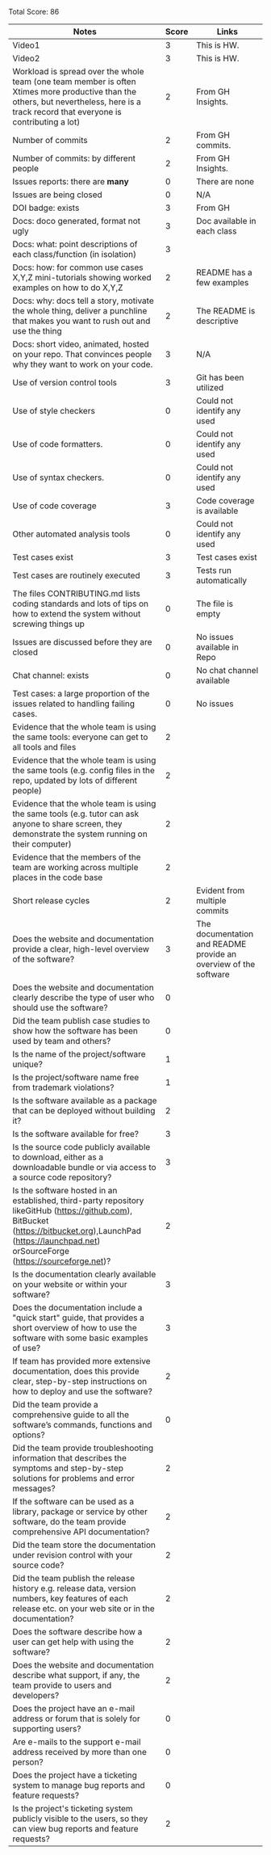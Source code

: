 Total Score: 86

|Notes|Score|Links|
|-----|---------|---------|
|Video1| 3 | This is HW. | 
|Video2| 3 | This is HW. | 
|Workload is spread over the whole team (one team member is often Xtimes more productive than the others, but nevertheless, here is a track record that everyone is contributing a lot)| 2 | From GH Insights. |
|Number of commits| 2 | From GH commits.|
|Number of commits: by different people| 2 | From GH Insights. |
|Issues reports: there are **many**| 0 | There are none |
|Issues are being closed| 0 | N/A |
|DOI badge: exists| 3 | From GH |
|Docs: doco generated, format not ugly | 3 | Doc available in each class|
|Docs: what: point descriptions of each class/function (in isolation) | 3 | 
|Docs: how: for common use cases X,Y,Z mini-tutorials showing worked examples on how to do X,Y,Z| 2 | README has a few examples|
|Docs: why: docs tell a story, motivate the whole thing, deliver a punchline that makes you want to rush out and use the thing| 2 | The README is descriptive |
|Docs: short video, animated, hosted on your repo. That convinces people why they want to work on your code.| 3 | N/A |
|Use of version control tools| 3 | Git has been utilized
|Use of style checkers | 0 | Could not identify any used |
|Use of code formatters. | 0 | Could not identify any used |
|Use of syntax checkers. | 0 | Could not identify any used |
|Use of code coverage | 3 | Code coverage is available |
|Other automated analysis tools| 0 | Could not identify any used |
|Test cases exist| 3 | Test cases exist |
|Test cases are routinely executed| 3 | Tests run automatically|
|The files CONTRIBUTING.md lists coding standards and lots of tips on how to extend the system without screwing things up| 0 |  The file is empty |
|Issues are discussed before they are closed| 0 | No issues available in Repo |
|Chat channel: exists| 0 | No chat channel available |
|Test cases: a large proportion of the issues related to handling failing cases.| 0 | No issues|
|Evidence that the whole team is using the same tools: everyone can get to all tools and files| 2 | 
|Evidence that the whole team is using the same tools (e.g. config files in the repo, updated by lots of different people)| 2 | 
|Evidence that the whole team is using the same tools (e.g. tutor can ask anyone to share screen, they demonstrate the system running on their computer)| 2 | 
|Evidence that the members of the team are working across multiple places in the code base| 2 | 
|Short release cycles | 2 |  Evident from multiple commits |
|Does the website and documentation provide a clear, high-level overview of the software? | 3 | The documentation and README provide an overview of the software |
|Does the website and documentation clearly describe the type of user who should use the software? | 0 | 
|Did the team publish case studies to show how the software has been used by team and others? | 0 | 
|Is the name of the project/software unique? | 1 | 
|Is the project/software name free from trademark violations? | 1 | 
|Is the software available as a package that can be deployed without building it? | 2 | 
|Is the software available for free? | 3 | 
|Is the source code publicly available to download, either as a downloadable bundle or via access to a source code repository? | 3 | 
|Is the software hosted in an established, third-party repository likeGitHub (https://github.com), BitBucket (https://bitbucket.org),LaunchPad (https://launchpad.net) orSourceForge (https://sourceforge.net)? | 2 | 
|Is the documentation clearly available on your website or within your software? | 3 | 
|Does the documentation include a "quick start" guide, that provides a short overview of how to use the software with some basic examples of use? | 3 | 
|If team has provided more extensive documentation, does this provide clear, step-by-step instructions on how to deploy and use the software? | 2 | 
|Did the team provide a comprehensive guide to all the software’s commands, functions and options? | 0 | 
|Did the team provide troubleshooting information that describes the symptoms and step-by-step solutions for problems and error messages? | 2 | 
|If the software can be used as a library, package or service by other software, do the team provide comprehensive API documentation? | 2 | 
|Did the team store the documentation under revision control with your source code? | 2 | 
|Did the team publish the release history e.g. release data, version numbers, key features of each release etc. on your web site or in the documentation? | 2 | 
|Does the software describe how a user can get help with using the software? | 2 | 
|Does the website and documentation describe what support, if any, the team provide to users and developers? | 2 | 
|Does the project have an e-mail address or forum that is solely for supporting users? | 0 | 
|Are e-mails to the support e-mail address received by more than one person? | 0 | 
|Does the project have a ticketing system to manage bug reports and feature requests? | 0 | 
|Is the project's ticketing system publicly visible to the users, so they can view bug reports and feature requests? | 2 | 

